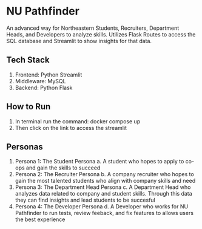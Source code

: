 # NU Pathfinder

An advanced way for Northeastern Students, Recruiters, Department Heads, and Developers to analyze skills. Utilizes Flask Routes to access the SQL database and Streamlit to show insights for that data. 

## Tech Stack
1. Frontend: Python Streamlit
2. Middleware: MySQL
3. Backend: Python Flask

## How to Run

1. In terminal run the command: docker compose up
2. Then click on the link to access the streamlit

## Personas
1. Persona 1: The Student Persona
   a. A student who hopes to apply to co-ops and gain the skills to succeed
2. Persona 2: The Recruiter Persona
   b. A company recruiter who hopes to gain the most talented students who align with company skills and need
3. Persona 3: The Department Head Persona
   c. A Department Head who analyzes data related to company and student skills. Through this data they can find insights and lead students to be succesful
4. Persona 4: The Developer Persona
   d. A Developer who works for NU Pathfinder to run tests, review feeback, and fix features to allows users the best experience



